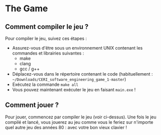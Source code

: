 # The Game

Comment compiler le jeu ?
-------------------------

Pour compiler le jeu, suivez ces étapes :

- Assurez-vous d'être sous un environnement UNIX contenant les commandes et librairies suivantes :
    - make
    - clang
    - gcc / g++
- Déplacez-vous dans le répertoire contenant le code (habituellement : `~/Downloads/CERI_software_engineering_game_1-master`)
- Exécutez la commande `make all`
- Vous pouvez maintenant exécuter le jeu en faisant `main.exe` !

Comment jouer ?
---------------

Pour jouer, commencez par compiler le jeu (voir ci-dessus). Une fois le jeu compilé et lancé, vous jouerez au jeu comme vous le feriez sur n'importe quel autre jeu des années 80 : avec votre bon vieux clavier !

